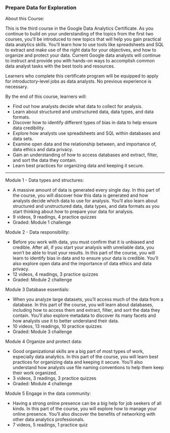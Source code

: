 ### Prepare Data for Exploration


About this Course:

This is the third course in the Google Data Analytics Certificate. As you continue to build on your understanding of the topics from the first two courses, you’ll be introduced to new topics that will help you gain practical data analytics skills. You’ll learn how to use tools like spreadsheets and SQL to extract and make use of the right data for your objectives, and how to organize and protect your data. Current Google data analysts will continue to instruct and provide you with hands-on ways to accomplish common data analyst tasks with the best tools and resources.

Learners who complete this certificate program will be equipped to apply for introductory-level jobs as data analysts. No previous experience is necessary.

By the end of this course, learners will:
- Find out how analysts decide what data to collect for analysis.
- Learn about structured and unstructured data, data types, and data formats.
- Discover how to identify different types of bias in data to help ensure data credibility. 
- Explore how analysts use spreadsheets and SQL within databases and data sets.
- Examine open data and the relationship between, and importance of, data ethics and data privacy.
- Gain an understanding of how to access databases and extract, filter, and sort the data they contain.
- Learn best practices for organizing data and keeping it secure.

-------

Module 1 - Data types and structures: 

- A massive amount of data is generated every single day. In this part of the course, you will discover how this data is generated and how analysts decide which data to use for analysis. You’ll also learn about structured and unstructured data, data types, and data formats as you start thinking about how to prepare your data for analysis.
- 9 videos, 9 readings, 4 practice quizzes
- Graded: Module 1 challenge


Module 2 - Data responsibility:

- Before you work with data, you must confirm that it is unbiased and credible. After all, if you start your analysis with unreliable data, you won’t be able to trust your results. In this part of the course, you will learn to identify bias in data and to ensure your data is credible. You’ll also explore open data and the importance of data ethics and data privacy. 
- 12 videos, 4 readings, 3 practice quizzes
- Graded: Module 2 challenge

Module 3 Database essentials:
- When you analyze large datasets, you’ll access much of the data from a database. In this part of the course, you will learn about databases, including how to access them and extract, filter, and sort the data they contain. You’ll also explore metadata to discover its many facets and how analysts use it to better understand their data.
- 10 videos, 13 readings, 10 practice quizzes
- Graded: Module 3 challenge

Module 4 Organize and protect data: 
- Good organizational skills are a big part of most types of work, especially data analytics. In this part of the course, you will learn best practices for organizing data and keeping it secure. You’ll also understand how analysts use file naming conventions to help them keep their work organized.
- 3 videos, 3 readings, 3 practice quizzes
- Graded: Module 4 challenge

Module 5 Engage in the data community:
- Having a strong online presence can be a big help for job seekers of all kinds. In this part of the course, you will explore how to manage your online presence. You’ll also discover the benefits of networking with other data analytics professionals.
- 7 videos, 5 readings, 1 practice quiz